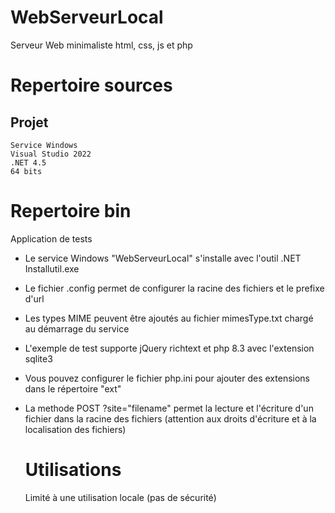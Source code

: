 # WebServeurLocal
Serveur Web minimaliste html, css, js et php
# Repertoire sources
## Projet
	Service Windows
	Visual Studio 2022
 	.NET 4.5
  	64 bits
# Repertoire bin
Application de tests
* Le service Windows "WebServeurLocal" s'installe avec l'outil .NET Installutil.exe
* Le fichier .config permet de configurer la racine des fichiers et le prefixe d'url
* Les types MIME peuvent être ajoutés au fichier mimesType.txt chargé au démarrage du service

* L'exemple de test supporte jQuery richtext et php 8.3 avec l'extension sqlite3
* Vous pouvez configurer le fichier php.ini pour ajouter des extensions dans le répertoire "ext"
* La methode POST ?site="filename" permet la lecture et l'écriture d'un fichier dans la racine des fichiers (attention aux droits d'écriture et à la localisation des fichiers)

  # Utilisations
  Limité à une utilisation locale (pas de sécurité)
 
